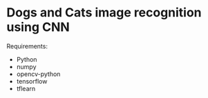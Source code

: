 # Dogs and Cats image recognition using CNN

Requirements:
- Python
- numpy
- opencv-python
- tensorflow
- tflearn